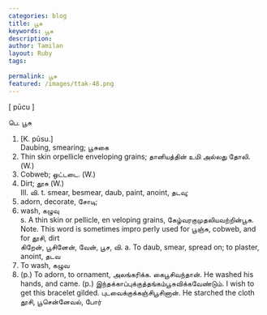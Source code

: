 ```yaml
---
categories: blog
title: பூசு
keywords: பூசு
description: 
author: Tamilan
layout: Ruby
tags: 
 
permalink: பூசு
featured: /images/ttak-48.png
---
```

  
[ pūcu ]  
  
பெ. பூசு  
1. [K. pūsu.]  
Daubing, smearing; பூசுகை  
2. Thin skin orpellicle enveloping grains; தானியத்தின் உமி அல்லது தோலி. (W.)  
3. Cobweb; ஒட்டடை. (W.)  
4. Dirt; தூசு (W.)  
III. வி. t. smear, besmear, daub, paint, anoint, தடவு;  
2. adorn, decorate, சோடி;  
3. wash, கழுவு  
s. A thin skin or pellicle, en veloping grains, கேழ்வரகுமுதலியவற்றின்பூசு. Note. This word is sometimes impro perly used for பூஞ்சு, cobweb, and for தூசி, dirt  
கிறேன், பூசினேன், வேன், பூச, வி. a. To daub, smear, spread on; to plaster, anoint, தடவ  
2. To wash, கழுவ  
3. (p.) To adorn, to ornament, அலங்கரிக்க. கைபூசிவந்தான். He washed his hands, and came. (p.) இந்தக்காப்புக்குத்தங்கம்பூசுவிக்கவேண்டும். I wish to get this bracelet gilded. புடவைக்குக்கஞ்சிபூசினான். He starched the cloth  
தூசி, பூசென்னேவல், போர்